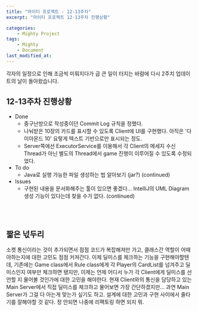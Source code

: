 ```yaml
---
title: "마이티 프로젝트 - 12-13주차"
excerpt: "마이티 프로젝트 12-13주차 진행상황"

categories:
    - Mighty Project
tags:
    - Mighty
    - Document
last_modified_at:
---
```


각자의 일정으로 인해 조금씩 미뤄지다가 급 큰 일이 터지는 바람에 다시 2주치 업데이트의 날이 돌아왔습니다.

## 12-13주차 진행상황
- Done
    - 중구난방으로 작성중이던 Commit Log 규칙을 정했다.
    - 나눠받은 10장의 카드를 표시할 수 있도록 Client에 UI를 구현했다. 아직은 '다이아몬드 10' 요렇게 텍스트 기반으로만 표시되는 정도.
    - Server쪽에선 ExecutorService를 이용해서 각 Client의 메세지 수신 Thread가 아닌 별도의 Thread에서 game 진행이 이루어질 수 있도록 수정되었다.
- To do    
    - Java로 실행 가능한 파일 생성하는 법 알아보기 (jar?) (continued)
- Issues
    - 구현된 내용을 문서화해주는 툴이 있으면 좋겠다… IntelliJ의 UML Diagram 생성 기능이 있다는데 찾을 수가 없다. (continued)

<br><br>

## 짧은 넋두리

소켓 통신이라는 것이 추가되면서 점점 코드가 복잡해져만 가고, 클래스간 역할이 어때야하는지에 대한 고민도 점점 커져간다. 이제 딜미스를 체크하는 기능을 구현해야할텐데, 기존에는 Game class에서 Rule class에게 각 Player의 CardList를 넘겨주고 딜미스인지 여부만 체크하면 됐지만, 이제는 언제 어디서 누가 각 Client에게 딜미스를 선언할 지 물어볼 것인가에 대한 고민을 해야한다. 현재 Client와의 통신을 담당하고 있는 Main Server에서 직접 딜미스를 체크하고 물어보면 가장 간단하겠지만... 과연 Main Server가 그걸 다 아는게 맞는가 싶기도 하고. 설계에 대한 고민과 구현 사이에서 줄타기를 잘해야할 것 같다. 정 안되면 나중에 리팩토링 하면 되지 뭐.